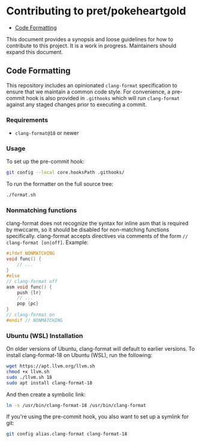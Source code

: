 # Contributing to pret/pokeheartgold

<!--toc:start-->
- [Code Formatting](#code-formatting)
<!--toc:end-->

This document provides a synopsis and loose guidelines for how to contribute to this project. It is a work in progress. Maintainers should expand this document.

## Code Formatting

This repository includes an opinionated `clang-format` specification to ensure that we maintain a common code style. For convenience, a pre-commit hook is also provided in `.githooks` which will run `clang-format` against any staged changes prior to executing a commit.

### Requirements

- `clang-format@18` or newer

### Usage

To set up the pre-commit hook:

```sh
git config --local core.hooksPath .githooks/
```

To run the formatter on the full source tree:

```bash
./format.sh
```

### Nonmatching functions

clang-format does not recognize the syntax for inline asm that is required by mwccarm, so it should be disabled for non-matching functions specifically. clang-format accepts directives via comments of the form `// clang-format [on|off]`. Example:

```c
#ifdef NONMATCHING
void func() {
    // ...
}
#else
// clang-format off
asm void func() {
    push {lr}
    // ...
    pop {pc}
}
// clang-format on
#endif // NONMATCHING
```

### Ubuntu (WSL) Installation

On older versions of Ubuntu, clang-format will default to earlier versions.
To install clang-format-18 on Ubuntu (WSL), run the following:
```sh
wget https://apt.llvm.org/llvm.sh
chmod +x llvm.sh
sudo ./llvm.sh 18
sudo apt install clang-format-18
```
And then create a symbolic link:
```sh
ln -s /usr/bin/clang-format-18 /usr/bin/clang-format
```

If you're using the pre-commit hook, you also want to set up a symlink for git:
```sh
git config alias.clang-format clang-format-18
```
